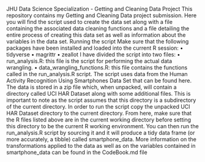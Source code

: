 JHU Data Science Specialization - Getting and Cleaning Data Project
This repository contains my Getting and Cleaning Data project submission. Here you will find the script used to create the data set along with a file containing the associated data cleaning functions and a file detailing the entire process of creating this data set as well as information about the variables in the data set.
Running the script
Make sure that the following packages have been installed and loaded into the current R session:
•	tidyverse
•	magrittr
•	zeallot
I have divided the script into two files:
•	run_analysis.R: this file is the script for performing the actual data wrangling.
•	data_wrangling_functions.R: this file contains the functions called in the run_analysis.R script.
The script uses data from the Human Activity Recognition Using Smartphones Data Set that can be found here. The data is stored in a zip file which, when unpacked, will contain a directory called UCI HAR Dataset along with some additional files.
This is important to note as the script assumes that this directory is a subdirectory of the current directory. In order to run the script copy the unpacked UCI HAR Dataset directory to the current directory. From here, make sure that the R files listed above are in the current working directory before setting this directory to be the current R working environment. You can then run the run_analysis.R script by sourcing it and it will produce a tidy data frame (or more accurately, a tibble) called smartphone_data. More information on the transformations applied to the data as well as on the variables contained in smartphone_data can be found in the CodeBook.md file

